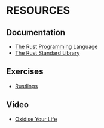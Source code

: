 # RESOURCES

## Documentation

- [The Rust Programming Language](https://doc.rust-lang.org/book/)
- [The Rust Standard Library](https://doc.rust-lang.org/std/)

## Exercises

- [Rustlings](https://github.com/rust-lang/rustlings)

## Video

- [Oxidise Your Life](https://www.youtube.com/watch?v=dFkGNe4oaKk&t=323s&ab_channel=NoBoilerplate)
